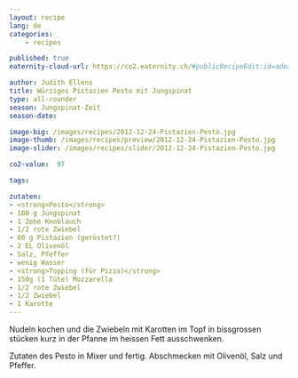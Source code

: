 ```yaml
---
layout: recipe
lang: de
categories:
    - recipes

published: true
eaternity-cloud-url: https://co2.eaternity.ch/#publicRecipeEdit:id=adea6b25-14a8-4efa-bfe1-248d235f2bd5&scope=PUBLIC&customer=Eaternity

author: Judith Ellens
title: Würziges Pistazien Pesto mit Jungspinat
type: all-rounder
season: Jungspinat-Zeit
season-date:

image-big: /images/recipes/2012-12-24-Pistazien-Pesto.jpg
image-thumb: /images/recipes/preview/2012-12-24-Pistazien-Pesto.jpg
image-slider: /images/recipes/slider/2012-12-24-Pistazien-Pesto.jpg

co2-value:  97

tags:

zutaten:
- <strong>Pesto</strong>
- 100 g Jungspinat
- 1 Zehe Knoblauch
- 1/2 rote Zwiebel
- 60 g Pistazien (geröstet?)
- 2 EL Olivenöl
- Salz, Pfeffer
- wenig Wasser
- <strong>Topping (für Pizza)</strong>
- 150g (1 Tüte) Mozzarella
- 1/2 rote Zwiebel
- 1/2 Zwiebel
- 1 Karotte
---
```


Nudeln kochen und die Zwiebeln mit Karotten im Topf in bissgrossen stücken kurz in der Pfanne im heissen Fett ausschwenken.

Zutaten des Pesto in Mixer und fertig. Abschmecken mit Olivenöl, Salz und Pfeffer.

